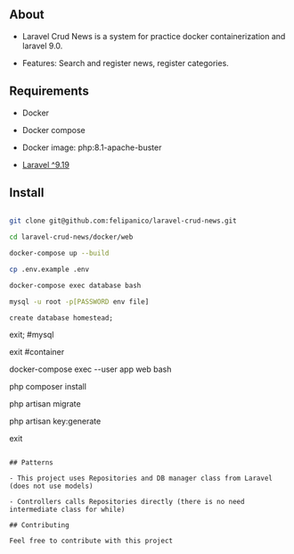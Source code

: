 ## About

- Laravel Crud News is a system for practice docker containerization and laravel 9.0.

- Features: Search and register news, register categories.

## Requirements

- Docker 

- Docker compose

- Docker image: php:8.1-apache-buster

- [Laravel ^9.19 ](https://laravel.com/docs/9.x)

## Install

```bash

git clone git@github.com:felipanico/laravel-crud-news.git

cd laravel-crud-news/docker/web

docker-compose up --build

cp .env.example .env

docker-compose exec database bash

mysql -u root -p[PASSWORD env file]

```

```mysql
create database homestead;
```

exit; #mysql

exit #container

docker-compose exec --user app web bash

php composer install

php artisan migrate

php artisan key:generate

exit

```

## Patterns

- This project uses Repositories and DB manager class from Laravel (does not use models)

- Controllers calls Repositories directly (there is no need intermediate class for while)

## Contributing

Feel free to contribute with this project